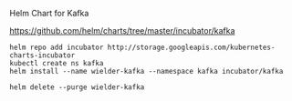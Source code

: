 
Helm Chart for Kafka

https://github.com/helm/charts/tree/master/incubator/kafka

```
helm repo add incubator http://storage.googleapis.com/kubernetes-charts-incubator
kubectl create ns kafka
helm install --name wielder-kafka --namespace kafka incubator/kafka
```

```
helm delete --purge wielder-kafka
```